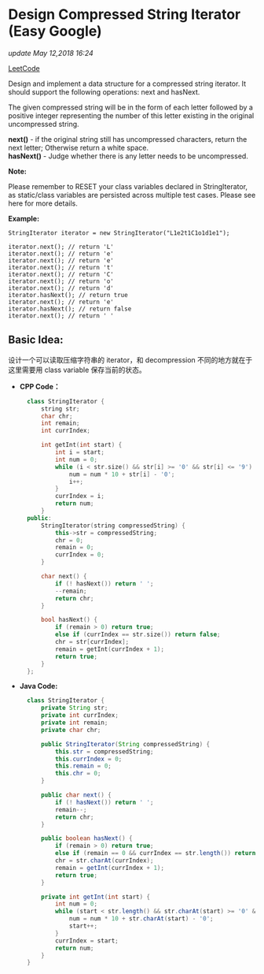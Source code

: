 # Design Compressed String Iterator \(Easy Google\)

_update May 12,2018 16:24_

[LeetCode](https://leetcode.com/problems/design-compressed-string-iterator/description/)

Design and implement a data structure for a compressed string iterator. It should support the following operations: next and hasNext.

The given compressed string will be in the form of each letter followed by a positive integer representing the number of this letter existing in the original uncompressed string.

**next\(\)** - if the original string still has uncompressed characters, return the next letter; Otherwise return a white space.  
**hasNext\(\)** - Judge whether there is any letter needs to be uncompressed.

**Note:**

Please remember to RESET your class variables declared in StringIterator, as static/class variables are persisted across multiple test cases. Please see here for more details.

**Example:**

```text
StringIterator iterator = new StringIterator("L1e2t1C1o1d1e1");

iterator.next(); // return 'L'
iterator.next(); // return 'e'
iterator.next(); // return 'e'
iterator.next(); // return 't'
iterator.next(); // return 'C'
iterator.next(); // return 'o'
iterator.next(); // return 'd'
iterator.hasNext(); // return true
iterator.next(); // return 'e'
iterator.hasNext(); // return false
iterator.next(); // return ' '
```

## Basic Idea:

设计一个可以读取压缩字符串的 iterator，和 decompression 不同的地方就在于这里需要用 class variable 保存当前的状态。

* **CPP Code：**

  ```cpp
    class StringIterator {
        string str;
        char chr;
        int remain;
        int currIndex;

        int getInt(int start) {
            int i = start;
            int num = 0;
            while (i < str.size() && str[i] >= '0' && str[i] <= '9') {
                num = num * 10 + str[i] - '0';
                i++;
            }
            currIndex = i;
            return num;
        }
    public:
        StringIterator(string compressedString) {
            this->str = compressedString;
            chr = 0;
            remain = 0;
            currIndex = 0;
        }

        char next() {
            if (! hasNext()) return ' ';
            --remain;
            return chr;
        }

        bool hasNext() {
            if (remain > 0) return true;
            else if (currIndex == str.size()) return false;
            chr = str[currIndex];
            remain = getInt(currIndex + 1);
            return true;
        }
    };
  ```

* **Java Code:**

  ```java
    class StringIterator {
        private String str;
        private int currIndex;
        private int remain;
        private char chr;

        public StringIterator(String compressedString) {
            this.str = compressedString;
            this.currIndex = 0;
            this.remain = 0;
            this.chr = 0;
        }

        public char next() {
            if (! hasNext()) return ' ';
            remain--;
            return chr;
        }

        public boolean hasNext() {
            if (remain > 0) return true;
            else if (remain == 0 && currIndex == str.length()) return false;
            chr = str.charAt(currIndex);
            remain = getInt(currIndex + 1);
            return true;
        }

        private int getInt(int start) {
            int num = 0;
            while (start < str.length() && str.charAt(start) >= '0' && str.charAt(start) <= '9') {
                num = num * 10 + str.charAt(start) - '0';
                start++;
            }
            currIndex = start;
            return num;
        }
    }
  ```

